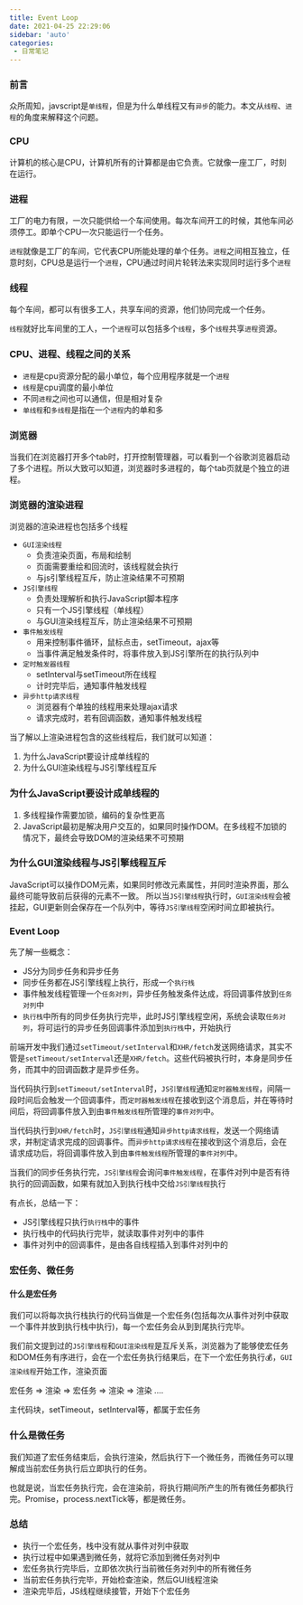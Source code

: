 ```yaml
---
title: Event Loop
date: 2021-04-25 22:29:06
sidebar: 'auto'
categories: 
 - 日常笔记
---
```

### 前言
众所周知，javscript是`单线程`，但是为什么单线程又有`异步`的能力。本文从`线程`、`进程`的角度来解释这个问题。

### CPU
计算机的核心是CPU，计算机所有的计算都是由它负责。它就像一座工厂，时刻在运行。

### 进程
工厂的电力有限，一次只能供给一个车间使用。每次车间开工的时候，其他车间必须停工。即单个CPU一次只能运行一个任务。

`进程`就像是工厂的车间，它代表CPU所能处理的单个任务。`进程`之间相互独立，任意时刻，CPU总是运行一个`进程`，CPU通过时间片轮转法来实现同时运行多个`进程`

### 线程
每个车间，都可以有很多工人，共享车间的资源，他们协同完成一个任务。

`线程`就好比车间里的工人，一个`进程`可以包括多个`线程`，多个`线程`共享`进程`资源。

### CPU、进程、线程之间的关系
- `进程`是cpu资源分配的最小单位，每个应用程序就是一个`进程`
- `线程`是cpu调度的最小单位
- 不同`进程`之间也可以通信，但是相对复杂
- `单线程`和`多线程`是指在一个`进程`内的单和多
### 浏览器
当我们在浏览器打开多个tab时，打开控制管理器，可以看到一个谷歌浏览器启动了多个进程。所以大致可以知道，浏览器时多进程的，每个tab页就是个独立的进程。

### 浏览器的渲染进程
浏览器的渲染进程也包括多个线程
- `GUI渲染线程`
    - 负责渲染页面，布局和绘制
    - 页面需要重绘和回流时，该线程就会执行
    - 与js引擎线程互斥，防止渲染结果不可预期
- `JS引擎线程`
    - 负责处理解析和执行JavaScript脚本程序
    - 只有一个JS引擎线程（单线程）
    - 与GUI渲染线程互斥，防止渲染结果不可预期
- `事件触发线程`
    - 用来控制事件循环，鼠标点击，setTimeout，ajax等
    - 当事件满足触发条件时，将事件放入到JS引擎所在的执行队列中
- `定时触发器线程`
    - setInterval与setTimeout所在线程
    - 计时完毕后，通知事件触发线程
- `异步http请求线程`
    - 浏览器有个单独的线程用来处理ajax请求
    - 请求完成时，若有回调函数，通知事件触发线程
    
当了解以上渲染进程包含的这些线程后，我们就可以知道：
1. 为什么JavaScript要设计成单线程的
2. 为什么GUI渲染线程与JS引擎线程互斥

### 为什么JavaScript要设计成单线程的
1. 多线程操作需要加锁，编码的复杂性更高
2. JavaScript最初是解决用户交互的，如果同时操作DOM。在多线程不加锁的情况下，最终会导致DOM的渲染结果不可预期

### 为什么GUI渲染线程与JS引擎线程互斥
JavaScript可以操作DOM元素，如果同时修改元素属性，并同时渲染界面，那么最终可能导致前后获得的元素不一致。
所以当`JS引擎线程`执行时，`GUI渲染线程`会被挂起，GUI更新则会保存在一个队列中，等待`JS引擎线程`空闲时间立即被执行。
### Event Loop
 先了解一些概念：
- JS分为同步任务和异步任务
- 同步任务都在JS引擎线程上执行，形成一个`执行栈`
- 事件触发线程管理一个`任务对列`，异步任务触发条件达成，将回调事件放到`任务对列`中
- `执行栈`中所有的同步任务执行完毕，此时JS引擎线程空闲，系统会读取`任务对列`，将可运行的异步任务回调事件添加到`执行栈`中，开始执行

前端开发中我们通过`setTimeout/setInterval`和`XHR/fetch`发送网络请求，其实不管是`setTimeout/setInterval`还是`XHR/fetch`。这些代码被执行时，本身是同步任务，而其中的回调函数才是异步任务。

当代码执行到`setTimeout/setInterval`时，`JS引擎线程`通知`定时器触发线程`，间隔一段时间后会触发一个回调事件，而`定时器触发线程`在接收到这个消息后，并在等待时间后，将回调事件放入到由`事件触发线程`所管理的`事件对列`中。

当代码执行到`XHR/fetch`时，`JS引擎线程`通知`异步http请求线程`，发送一个网络请求，并制定请求完成的回调事件。而`异步http请求线程`在接收到这个消息后，会在请求成功后，将回调事件放入到由`事件触发线程`所管理的`事件对列`中。

当我们的同步任务执行完，`JS引擎线程`会询问`事件触发线程`，在事件对列中是否有待执行的回调函数，如果有就加入到执行栈中交给`JS引擎线程`执行

有点长，总结一下：
- JS引擎线程只执行`执行栈`中的事件
- 执行栈中的代码执行完毕，就读取事件对列中的事件
- 事件对列中的回调事件，是由各自线程插入到事件对列中的
### 宏任务、微任务
#### 什么是宏任务
我们可以将每次执行栈执行的代码当做是一个宏任务(包括每次从事件对列中获取一个事件并放到执行栈中执行)，每一个宏任务会从到到尾执行完毕。

我们前文提到过的`JS引擎线程`和`GUI渲染线程`是互斥关系，浏览器为了能够使宏任务和DOM任务有序进行，会在一个宏任务执行结果后，在下一个宏任务执行💰，`GUI渲染线程`开始工作，渲染页面

宏任务 => 渲染 => 宏任务 => 渲染 => 渲染 ....

主代码块，setTimeout，setInterval等，都属于宏任务
### 什么是微任务
我们知道了宏任务结束后，会执行渲染，然后执行下一个微任务，而微任务可以理解成当前宏任务执行后立即执行的任务。

也就是说，当宏任务执行完，会在渲染前，将执行期间所产生的所有微任务都执行完。Promise，process.nextTick等，都是微任务。
### 总结
- 执行一个宏任务，栈中没有就从事件对列中获取
- 执行过程中如果遇到微任务，就将它添加到微任务对列中
- 宏任务执行完毕后，立即依次执行当前微任务对列中的所有微任务
- 当前宏任务执行完毕，开始检查渲染，然后GUI线程渲染
- 渲染完毕后，JS线程继续接管，开始下个宏任务
